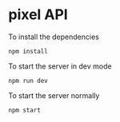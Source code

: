 # pixel API

To install the dependencies

```
npm install
```

To start the server in dev mode
```
npm run dev
```

To start the server normally
```
npm start
```

